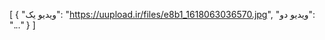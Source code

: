 [
  {
    "ویدیو یک": "https://uupload.ir/files/e8b1_1618063036570.jpg",
    "ویدیو دو": "..."
  }
]
